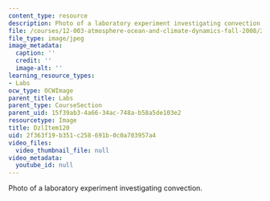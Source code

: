 ```yaml
---
content_type: resource
description: Photo of a laboratory experiment investigating convection.
file: /courses/12-003-atmosphere-ocean-and-climate-dynamics-fall-2008/2f363f19b351c258691b0c0a703957a4_DzlItem120.jpg
file_type: image/jpeg
image_metadata:
  caption: ''
  credit: ''
  image-alt: ''
learning_resource_types:
- Labs
ocw_type: OCWImage
parent_title: Labs
parent_type: CourseSection
parent_uid: 15f39ab3-4a66-34ac-748a-b58a5de103e2
resourcetype: Image
title: DzlItem120
uid: 2f363f19-b351-c258-691b-0c0a703957a4
video_files:
  video_thumbnail_file: null
video_metadata:
  youtube_id: null
---
```

Photo of a laboratory experiment investigating convection.

